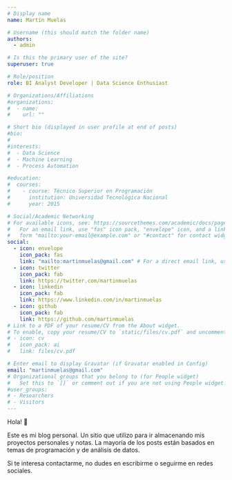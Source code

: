 ```yaml
---
# Display name
name: Martín Muelas

# Username (this should match the folder name)
authors:
  - admin

# Is this the primary user of the site?
superuser: true

# Role/position
role: BI Analyst Developer | Data Science Enthusiast

# Organizations/Affiliations
#organizations:
#  - name:
#    url: ""

# Short bio (displayed in user profile at end of posts)
#bio:
#
#interests:
#  - Data Science
#  - Machine Learning
#  - Process Automation

#education:
#  courses:
#    - course: Técnico Superior en Programación
#      institution: Universidad Tecnológica Nacional
#      year: 2015

# Social/Academic Networking
# For available icons, see: https://sourcethemes.com/academic/docs/page-builder/#icons
#   For an email link, use "fas" icon pack, "envelope" icon, and a link in the
#   form "mailto:your-email@example.com" or "#contact" for contact widget.
social:
  - icon: envelope
    icon_pack: fas
    link: "mailto:martinmuelas@gmail.com" # For a direct email link, use "mailto:test@example.org".
  - icon: twitter
    icon_pack: fab
    link: https://twitter.com/martinmuelas
  - icon: linkedin
    icon_pack: fab
    link: https://www.linkedin.com/in/martinmuelas
  - icon: github
    icon_pack: fab
    link: https://github.com/martinmuelas
# Link to a PDF of your resume/CV from the About widget.
# To enable, copy your resume/CV to `static/files/cv.pdf` and uncomment the lines below.
# - icon: cv
#   icon_pack: ai
#   link: files/cv.pdf

# Enter email to display Gravatar (if Gravatar enabled in Config)
email: "martinmuelas@gmail.com"
# Organizational groups that you belong to (for People widget)
#   Set this to `[]` or comment out if you are not using People widget.
#user_groups:
# - Researchers
# - Visitors
---
```


<p>Hola! 👋</p>
<p>Este es mi blog personal. Un sitio que utilizo para ir almacenando mis proyectos personales y notas. La mayoría de los posts están basados en temas de programación y de análisis de datos.</p> 
<p>Si te interesa contactarme, no dudes en escribirme o seguirme en redes sociales.</p>
